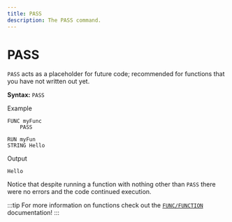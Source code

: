 ```yaml
---
title: PASS
description: The PASS command.
---
```


# PASS
`PASS` acts as a placeholder for future code; recommended for functions that you have not written out yet.

**Syntax:** `PASS`

Example
```
FUNC myFunc
    PASS

RUN myFun
STRING Hello
```
Output
```
Hello
```
Notice that despite running a function with nothing other than `PASS` there were no errors and the code continued execution.

:::tip
For more information on functions check out the [`FUNC/FUNCTION`](./func) documentation!
:::